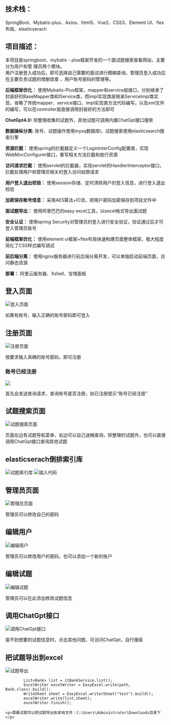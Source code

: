 ## 技术栈：
SpringBoot、Mybatis-plus、Axios、html5、Vue2、CSS3、Element UI、flex布局、elasticserach<br/>
## 项目描述： 
本项目是springboot、mybatis - plus框架开发的一个面试题搜索查看网站，主要分为用户和管  理员两个模块。<br/>
用户注册登入成功后，即可选择自己需要的面试进行模糊查询。管理员登入成功后在主要负责试题的增删改查 ，用户账号密码的管理等。<br/>

**后端框架优化：**
使用Mybatis-Plus框架，mapper和service层接口，分别继承了封装好的BaseMapper类和IService类，而impl实现类层继承ServiceImpl类实现，省略了传统mapper、service接口、impl实现类方法代码编写，以及xml文件的编写，可以在controller层直接调用封装好的方法即可<br/>

**ChatGpt4.0:** 
除整理收集的试题外，其他试题可调用内置ChatGpt接口搜索<br/>

**数据操纵分类:**
账号、试题操作使用mysq数据库l，试题搜索使用elasticsearch搜索引擎<br/>

**资源拦截：** 
使用spring的拦截器定义一个LoginInterConfig配置类，实现WebMvcConfigurer接口，重写相关方法拦截和放行资源<br/>

**访问请求拦截：** 
使用servlet的拦截器，实现servlet的HandlerInterceptor接口，拦截处理用户和管理员相关的登入访问权限请求<br/>

**用户登入退出校验：**
使用session存储、定时清除用户的登入信息，进行登入退出校验<br/>

**加密保存账号信息：** 
采用AES算法+IO流，把用户密码加密保存到项目文件中<br/>

**面试题导出：** 
使用阿里巴巴的easy excel工具，以excel格式导出面试题<br/>

**安全认证：**
使用spring Security对管理员的登入进行安全验证，验证通过后才可登入管理员账号<br/>

**前端框架优化：**
使用element ui框架+flex布局快速构建页面整体框架，极大程度简化了CSS样式编写调试<br/>

**前后端分离：**
使用nginx服务器进行前后端分离开发，可以单独启动前端页面，访问静态资源<br/>

**部署：**
阿里云服务器、Xshell、宝塔面板<br/>

## 登入页面
![登入页面](https://github.com/YyangZhiHeng/itembankshop/blob/main/picture/login.png)
<p>如果有账号，输入正确的账号密码即可登入</p>

## 注册页面
![注册页面](https://github.com/YyangZhiHeng/itembankshop/blob/main/picture/register.png)
<p>按要求输入真确的账号密码，即可注册</p>

### 账号已经注册
![](https://github.com/YyangZhiHeng/itembankshop/blob/main/picture/Reregister.png)
<p>首先会发送查询请求，查询账号是否注册，如已注册提示“账号已经注册”</p>

## 试题搜索页面
![试题搜索页面](https://github.com/YyangZhiHeng/itembankshop/blob/main/picture/main.png)
<p>页面左边有试题导航菜单，右边可以自己迷糊查询，除整理的试题外，也可以直接调用ChatGpt接口查询其他试题</p>

## elasticserach倒排索引库
![试题索引库](https://github.com/YyangZhiHeng/itembankshop/blob/main/picture/es.png)
![插入代码](https://github.com/YyangZhiHeng/itembankshop/blob/main/picture/esadd.png)

## 管理员页面

![管理员页面](https://github.com/YyangZhiHeng/itembankshop/blob/main/picture/admin.png)
<p>管理员可以修改自己的密码</p>

## 编辑用户

![编辑用户](https://github.com/YyangZhiHeng/itembankshop/blob/main/picture/edituser.png)
<p>管理员可以修改用户的密码，也可以添加一个新的账户</p>

## 编辑试题

![编辑试题](https://github.com/YyangZhiHeng/itembankshop/blob/main/picture/edititem.png)
<p>管理员可以在此添加修改试题信息</p>

## 调用ChatGpt接口

![调用ChatGpt接口](https://github.com/YyangZhiHeng/itembankshop/blob/main/picture/ChatGPT.png)
<p>查不到想要的试题信息时，点击其他问题，可访问ChatGpt，自行搜索</p>

## 把试题导出到excel
![试题导出](https://github.com/YyangZhiHeng/itembankshop/blob/main/picture/question.png)
~~~ String path = "C:\\Users\\Administrator\\Downloads\\questions.xls";
        List<Bank> list = itBankService.list();
        ExcelWriter excelWriter = EasyExcel.write(path, Bank.class).build();
        WriteSheet sheet = EasyExcel.writerSheet("test").build();
        excelWriter.write(list,sheet);
        excelWriter.finish();

<p>需要试题可以把试题导出到本地文件：C:\Users\Administrator\Downloads目录下</p>
